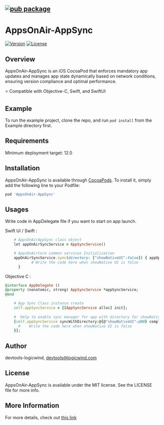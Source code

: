 ## [![pub package](https://appsonair.com/images/logo.svg)](https://cocoapods.org/pods/AppsOnAir-AppSync)
# AppsOnAir-AppSync

[![Version](https://img.shields.io/cocoapods/v/AppsOnAir-AppSync.svg?style=flat)](https://cocoapods.org/pods/AppsOnAir-AppSync)
[![License](https://img.shields.io/cocoapods/l/AppsOnAir-AppSync.svg?style=flat)](https://cocoapods.org/pods/AppsOnAir-AppSync)

## Overview

AppsOnAir-AppSync is an iOS CocoaPod that enforces mandatory app updates and manages app state dynamically based on network conditions, ensuring version compliance and optimal performance.

⭐️ Compatible with Objective-C, Swift, and SwiftUI


## Example

To run the example project, clone the repo, and run `pod install` from the Example directory first.

## Requirements

Minimum deployment target: 12.0

## Installation

AppsOnAir-AppSync is available through [CocoaPods](https://cocoapods.org). To install
it, simply add the following line to your Podfile:

```ruby
pod 'AppsOnAir-AppSync'
```
## Usages
 Write code in AppDelegate file if you want to start on app launch.

Swift Ui / Swift : 
```ruby
    # AppsOnAirAppSync class object
    let appOnAirSyncService = AppSyncService()

    # AppsOnAirCore common services Initialization
    appOnAirSyncService.sync(directory: ["showNativeUI":false]) { appUpdateData in
            # Write the code here when showNative UI is false
      }
```

Objective C :
```ruby
@interface AppDelegate ()
@property (nonatomic, strong) AppSyncService *appSyncService;
@end

    # App Sync Class instance create
    self.appSyncService = [[AppSyncService alloc] init];
    
    #  Help to enable sync manager for app with directory for showNativeUi handling and completion method
    [self.appSyncService syncWithDirectory:@{@"showNativeUI":@NO} completion:^(NSDictionary *appUpdate) {
      #    Write the code here when showNative UI is false
    }];
```

## Author

devtools-logicwind, devtools@logicwind.com

## License

AppsOnAir-AppSync is available under the MIT license. See the LICENSE file for more info.

## More Information  
For more details, check out [this link](https://documentation.appsonair.com/) 
